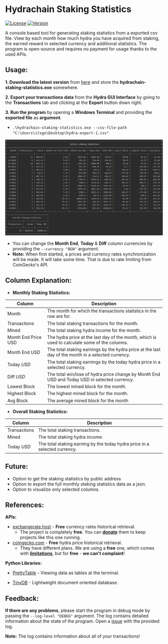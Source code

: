 # Hydrachain Staking Statistics
[![License](https://img.shields.io/badge/license-MIT-green.svg)](https://github.com/ItsGosho/hydrachain-staking-statistics/blob/main/LICENSE)
[![Version](https://img.shields.io/github/v/release/ItsGosho/Button-Enhanced?include_prereleases)](https://github.com/ItsGosho/hydrachain-staking-statistics/releases)

A console based tool for generating staking statistics from a exported csv file. View by each month how much hydra you have acquired from staking, the earned reward in selected currency and additional statistics. The program is open-source and requires no payment for usage thanks to the used APIs.



## Usage:

**1. Download the latest version** from [here](https://github.com/ItsGosho/hydrachain-staking-statistics/releases) and store the **hydrachain-staking-statistics.exe** somewhere.

**2. Export your transactions data** from the **Hydra GUI Interface** by going to the **Transactions** tab and clicking at the **Export** button down right.

**3. Run the program** by opening a **Windows Terminal** and providing the **exported file** as **argument**.

- `.\hydrachain-staking-statistics.exe --csv-file-path "C:\Users\itsgo\Desktop\hydra-export-1.csv"`

<img src=".\pics\example_output_1.png" alt="example_output_1.png" />

- You can change the **Month End**, **Today** & **Diff** column currencies by providing the `--currency "BGN"` argument.
- **Note:** When first started, a prices and currency rates synchronization will be made. It will take some time. That is due to rate limiting from CoinGecko's API. 



## Column Explanation:

- **Monthly Staking Statistics:**

| Column              | Description                                                  |
| ------------------- | ------------------------------------------------------------ |
| Month               | The month for which the transactions statistics in the row are for. |
| Transactions        | The total staking transactions for the month.                |
| Mined               | The total staking hydra income for the month.                |
| Month End Price USD | The hydra price at the last day of the month, which is used to calculate some of the columns. |
| Month End *USD*     | The total staking earnings by the hydra price at the last day of the month in a selected currency. |
| Today *USD*         | The total staking earnings by the today hydra price in a selected currency. |
| Diff *USD*          | The total win/lose of hydra price change by Month End USD and Today USD in selected currency. |
| Lowest Block        | The lowest mined block for the month.                        |
| Highest Block       | The highest mined block for the month.                       |
| Avg Block           | The average mined block for the month                        |

- **Overall Staking Statistics:**

| Column       | Description                                                  |
| ------------ | ------------------------------------------------------------ |
| Transactions | The total staking transactions.                              |
| Mined        | The total staking hydra income.                              |
| Today *USD*  | The total staking earning by the today hydra price in a selected currency. |

## Future:

- Option to get the staking statistics by public address
- Option to export the full monthly staking statistics data as a json.
- Option to visualize only selected columns.



## References:

**APIs:**

- [exchangerate.host](https://exchangerate.host) - **Free** currency rates historical retrieval.
  - The project is completely **free**. You can **[donate](https://exchangerate.host/#/donate)** them to keep projects like this one running.
- [coingecko.com](https://www.coingecko.com/en/api) - **Free** hydra price historical retrieval.
  - They have different plans. We are using a **free** one, which comes with **[limitations](https://www.coingecko.com/en/api/pricing)**, but for **free** - **we can't complaint**!

**Python Libraries:**

- [PrettyTable](https://pypi.org/project/prettytable/) - Viewing data as tables at the terminal.

- [TinyDB](https://pypi.org/project/tinydb/) - Lightweight document oriented database.



## Feedback:

**If there are any problems**, please start the program in debug mode by passing the `--log-level "DEBUG"` argument. The log contains detailed information about the state of the program. Open a [issue](https://github.com/ItsGosho/hydrachain-staking-statistics/issues) with the provided log.

**Note:** The log contains information about all of your transactions!
